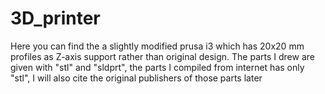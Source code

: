 # 3D_printer
Here you can find the a slightly modified prusa i3 which has 20x20 mm profiles as Z-axis support rather than original design. The parts I drew are given with "stl" and "sldprt", the parts I compiled from internet has only "stl", I will also cite the original publishers of those parts later
